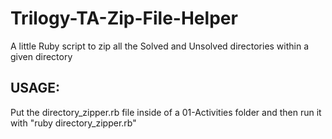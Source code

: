 # Trilogy-TA-Zip-File-Helper
A little Ruby script to zip all the Solved and Unsolved directories within a given directory

## USAGE:
Put the directory_zipper.rb file inside of a 01-Activities folder and then run it with "ruby directory_zipper.rb"
